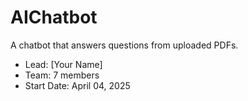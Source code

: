 # AIChatbot
A chatbot that answers questions from uploaded PDFs.
- Lead: [Your Name]
- Team: 7 members
- Start Date: April 04, 2025